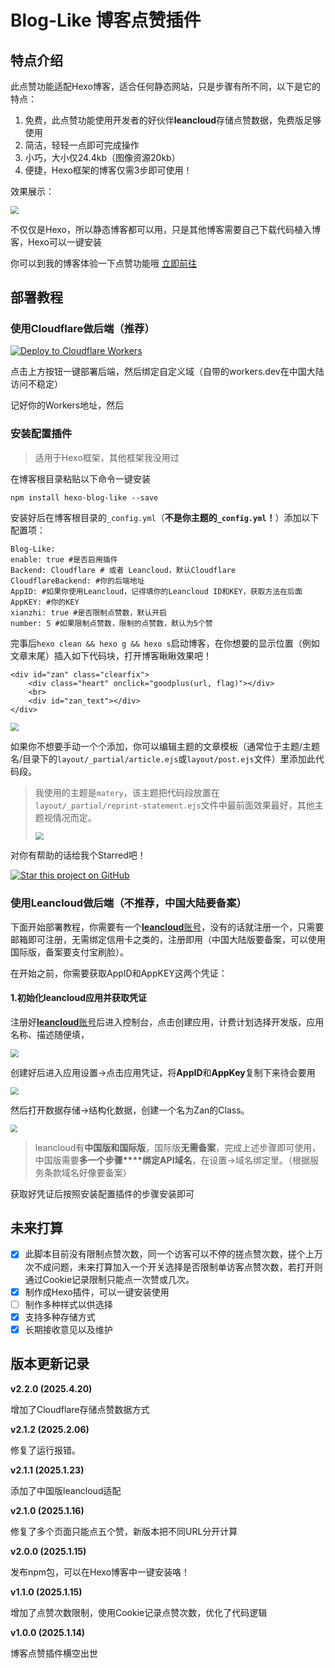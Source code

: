 # Blog-Like 博客点赞插件

## 特点介绍

此点赞功能适配Hexo博客，适合任何静态网站，只是步骤有所不同，以下是它的特点：

1. 免费，此点赞功能使用开发者的好伙伴**leancloud**存储点赞数据，免费版足够使用
2. 简洁，轻轻一点即可完成操作
3. 小巧，大小仅24.4kb（图像资源20kb）
4. 便捷，Hexo框架的博客仅需3步即可使用！

效果展示：

<img src="/images/效果展示.gif" style="zoom:80%;" />

不仅仅是Hexo，所以静态博客都可以用，只是其他博客需要自己下载代码植入博客，Hexo可以一键安装

你可以到我的博客体验一下点赞功能哦 [立即前往](https://100713.xyz/%E7%BD%91%E7%AB%99%E7%BB%B4%E6%8A%A4/Hexo%E5%8D%9A%E5%AE%A2%E5%8A%A0%E5%85%A5%E7%82%B9%E8%B5%9E%E5%8A%9F%E8%83%BD) 

## 部署教程

### 使用Cloudflare做后端（推荐）

[![Deploy to Cloudflare Workers](https://deploy.workers.cloudflare.com/button)](https://deploy.workers.cloudflare.com/?url=https://github.com/2010HCY/Blog-Likes-Backend)

点击上方按钮一键部署后端，然后绑定自定义域（自带的workers.dev在中国大陆访问不稳定）

记好你的Workers地址，然后

### 安装配置插件

> 适用于Hexo框架，其他框架我没用过

在博客根目录粘贴以下命令一键安装

```
npm install hexo-blog-like --save
```

安装好后在博客根目录的`_config.yml`（**不是你主题的`_config.yml`！**）添加以下配置项：

```
Blog-Like:
enable: true #是否启用插件
Backend: Cloudflare # 或者 Leancloud，默认Cloudflare
CloudflareBackend: #你的后端地址
AppID: #如果你使用Leancloud，记得填你的Leancloud ID和KEY，获取方法在后面
AppKEY: #你的KEY
xianzhi: true #是否限制点赞数，默认开启
number: 5 #如果限制点赞数，限制的点赞数，默认为5个赞
```

完事后`hexo clean && hexo g && hexo s`启动博客，在你想要的显示位置（例如文章末尾）插入如下代码块，打开博客瞅瞅效果吧！

```
<div id="zan" class="clearfix">
    <div class="heart" onclick="goodplus(url, flag)"></div>
    <br>
    <div id="zan_text"></div>
</div>
```

<img src="/images/效果展示.png" style="zoom:80%;" />

如果你不想要手动一个个添加，你可以编辑主题的文章模板（通常位于主题/主题名/目录下的`layout/_partial/article.ejs`或`layout/post.ejs`文件）里添加此代码段。

> 我使用的主题是`matery`，该主题把代码段放置在`layout/_partial/reprint-statement.ejs`文件中最前面效果最好，其他主题视情况而定。
>
> <img src="/images/添加代码段.png" style="zoom:80%;" />

对你有帮助的话给我个Starred吧！

[![Star this project on GitHub](https://img.shields.io/github/stars/2010HCY/Blog-Like.svg?style=social)](https://github.com/2010HCY/Blog-Like)

### 使用Leancloud做后端（不推荐，中国大陆要备案）

下面开始部署教程，你需要有一个[**leancloud**账号](https://www.leancloud.com/)，没有的话就注册一个，只需要邮箱即可注册，无需绑定信用卡之类的，注册即用（中国大陆版要备案，可以使用国际版，备案要支付宝刷脸）。

在开始之前，你需要获取AppID和AppKEY这两个凭证：

#### 1.初始化leancloud应用并获取凭证

注册好[**leancloud**账号](https://www.leancloud.com/)后进入控制台，点击创建应用，计费计划选择开发版，应用名称、描述随便填，

<img src="/images/创建应用.png" style="zoom:80%;" />

创建好后进入应用设置→点击应用凭证，将**AppID**和**AppKey**复制下来待会要用

<img src="/images/获取应用凭证.png" style="zoom:80%;" />

然后打开数据存储→结构化数据，创建一个名为Zan的Class。

<img src="/images/创建Class.png" style="zoom:70%;" />

> leancloud有**中国版和国际版**，国际版**无需备案**，完成上述步骤即可使用，中国版需要**多一个步骤****绑定API域名**，在设置→域名绑定里。（根据服务条款域名好像要备案）

获取好凭证后按照安装配置插件的步骤安装即可

## 未来打算

- [x] 此脚本目前没有限制点赞次数，同一个访客可以不停的搓点赞次数，搓个上万次不成问题，未来打算加入一个开关选择是否限制单访客点赞次数，若打开则通过Cookie记录限制只能点一次赞或几次。
- [x] 制作成Hexo插件，可以一键安装使用
- [ ] 制作多种样式以供选择
- [x] 支持多种存储方式
- [x] 长期接收意见以及维护

## 版本更新记录

**v2.2.0 (2025.4.20)**

增加了Cloudflare存储点赞数据方式

**v2.1.2 (2025.2.06)**

修复了运行报错。

**v2.1.1 (2025.1.23)**

添加了中国版leancloud适配

**v2.1.0 (2025.1.16)**

修复了多个页面只能点五个赞，新版本把不同URL分开计算

**v2.0.0 (2025.1.15)**

发布npm包，可以在Hexo博客中一键安装咯！

**v1.1.0 (2025.1.15)**

增加了点赞次数限制，使用Cookie记录点赞次数，优化了代码逻辑

**v1.0.0 (2025.1.14)**

博客点赞插件横空出世 



